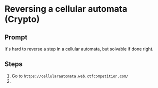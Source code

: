 # Reversing a cellular automata (Crypto)

## Prompt

It's hard to reverse a step in a cellular automata, but solvable if done right.

## Steps

1. Go to `https://cellularautomata.web.ctfcompetition.com/`
2.
